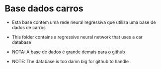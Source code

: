 # Base dados carros
- Esta base contém uma rede neural regressiva que utiliza uma base de dados de carros
- This folder contains a regressive neural network that uses a car database

- NOTA: A base de dados é grande demais para o github
- NOTE: The database is too damn big for github to handle
